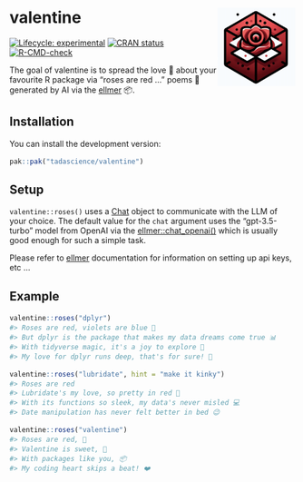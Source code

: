 
<!-- README.md is generated from README.Rmd. Please edit that file -->

# valentine <a href="https://valentine.tada.science"><img src="man/figures/logo.png" align="right" height="138" /></a>

<!-- badges: start -->

[![Lifecycle:
experimental](https://img.shields.io/badge/lifecycle-experimental-orange.svg)](https://lifecycle.r-lib.org/articles/stages.html#experimental)
[![CRAN
status](https://www.r-pkg.org/badges/version/valentine)](https://CRAN.R-project.org/package=valentine)
[![R-CMD-check](https://github.com/tadascience/valentine/actions/workflows/R-CMD-check.yaml/badge.svg)](https://github.com/tadascience/valentine/actions/workflows/R-CMD-check.yaml)
<!-- badges: end -->

The goal of valentine is to spread the love 💛 about your favourite R
package via “roses are red …” poems 🌹 generated by AI via the
[ellmer](https://ellmer.tidyverse.org/) 📦.

## Installation

You can install the development version:

``` r
pak::pak("tadascience/valentine")
```

## Setup

`valentine::roses()` uses a
[Chat](https://ellmer.tidyverse.org/reference/Chat.html) object to
communicate with the LLM of your choice. The default value for the
`chat` argument uses the “gpt-3.5-turbo” model from OpenAI via the
[ellmer::chat_openai()](https://ellmer.tidyverse.org/reference/chat_openai.html)
which is usually good enough for such a simple task.

Please refer to [ellmer](https://ellmer.tidyverse.org/index.html)
documentation for information on setting up api keys, etc …

## Example

``` r
valentine::roses("dplyr")
#> Roses are red, violets are blue 🌹
#> But dplyr is the package that makes my data dreams come true 📊
#> With tidyverse magic, it's a joy to explore 💫
#> My love for dplyr runs deep, that's for sure! 💖
```

``` r
valentine::roses("lubridate", hint = "make it kinky")
#> Roses are red
#> Lubridate's my love, so pretty in red 🌹
#> With its functions so sleek, my data's never misled 💻
#> Date manipulation has never felt better in bed 😉
```

``` r
valentine::roses("valentine")
#> Roses are red, 🌹
#> Valentine is sweet, 💖
#> With packages like you, 📦
#> My coding heart skips a beat! ❤️
```
